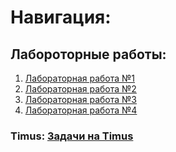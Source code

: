 # Навигация:

## Лабороторные работы:
1) [Лабораторная работа №1](https://github.com/StupidFraid/javaBasicLab/tree/master/src/Lab_1)
2) [Лабораторная работа №2](https://github.com/StupidFraid/javaBasicLab/tree/master/src/Lab_2)
3) [Лабораторная работа №3](https://github.com/StupidFraid/javaBasicLab/tree/master/src/Lab_3) 
4) [Лабораторная работа №4](https://github.com/StupidFraid/javaBasicLab/tree/master/src/Lab_4)

### Timus: [Задачи на Timus](https://github.com/StupidFraid/javaBasicLab/tree/master/src/timus)
